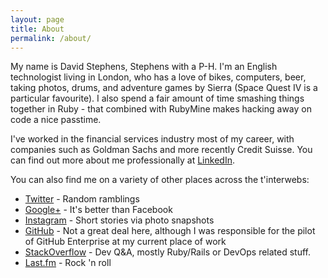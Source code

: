 ```yaml
---
layout: page
title: About
permalink: /about/
---
```


My name is David Stephens, Stephens with a P-H. I'm an English technologist living in London, who has a love of bikes, computers, beer, 
taking photos, drums, and adventure games by Sierra (Space Quest IV is a particular favourite). I also spend a fair amount of time smashing things 
together in Ruby - that combined with RubyMine makes hacking away on code a nice passtime. 

I've worked in the financial services industry most of my career, with companies such as Goldman Sachs and more recently Credit Suisse. You can 
find out more about me professionally at [LinkedIn][linkedin].

You can also find me on a variety of other places across the t'interwebs:

* [Twitter][twitter] - Random ramblings
* [Google+][gplus] - It's better than Facebook
* [Instagram][instagram] - Short stories via photo snapshots
* [GitHub][github] - Not a great deal here, although I was responsible for the pilot of GitHub Enterprise at my current place of work
* [StackOverflow][stackoverflow] - Dev Q&A, mostly Ruby/Rails or DevOps related stuff.
* [Last.fm][lastfm] - Rock 'n roll


[github]: http://www.github.com/DaveStephens
[instagram]: http://www.instagram.com/ripuk
[twitter]: https://www.twitter.com/DaveStephens
[linkedin]: http://uk.linkedin.com/in/davidjstephens
[lastfm]: http://www.last.fm/user/ripuk
[stackoverflow]: http://stackoverflow.com/users/425144/ripuk
[gplus]: https://plus.google.com/+DavidStephens?rel=author